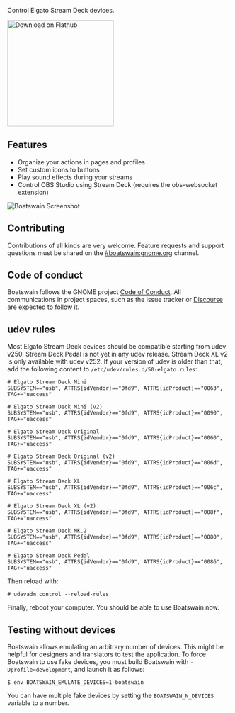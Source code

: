 Control Elgato Stream Deck devices.

[<img width='240' alt='Download on Flathub' src='https://flathub.org/assets/badges/flathub-badge-en.png' />](https://flathub.org/apps/details/com.feaneron.Boatswain)

## Features

 * Organize your actions in pages and profiles
 * Set custom icons to buttons
 * Play sound effects during your streams
 * Control OBS Studio using Stream Deck (requires the obs-websocket extension)

![Boatswain Screenshot](https://gitlab.gnome.org/World/boatswain/-/raw/main/data/screenshots/stream-deck-original.png)

## Contributing

Contributions of all kinds are very welcome. Feature requests and support
questions must be shared on the [#boatswain:gnome.org](https://matrix.to/#/#boatswain:gnome.org)
channel.

## Code of conduct

Boatswain follows the GNOME project [Code of Conduct](./code-of-conduct.md). All
communications in project spaces, such as the issue tracker or
[Discourse](https://discourse.gnome.org) are expected to follow it.

## udev rules

Most Elgato Stream Deck devices should be compatible starting from udev v250. 
Stream Deck Pedal is not yet in any udev release. Stream Deck XL v2 is only
available with udev v252. If your version of udev is older than that, add the
following content to `/etc/udev/rules.d/50-elgato.rules`:

```
# Elgato Stream Deck Mini
SUBSYSTEM=="usb", ATTRS{idVendor}=="0fd9", ATTRS{idProduct}=="0063", TAG+="uaccess"

# Elgato Stream Deck Mini (v2)
SUBSYSTEM=="usb", ATTRS{idVendor}=="0fd9", ATTRS{idProduct}=="0090", TAG+="uaccess"

# Elgato Stream Deck Original
SUBSYSTEM=="usb", ATTRS{idVendor}=="0fd9", ATTRS{idProduct}=="0060", TAG+="uaccess"

# Elgato Stream Deck Original (v2)
SUBSYSTEM=="usb", ATTRS{idVendor}=="0fd9", ATTRS{idProduct}=="006d", TAG+="uaccess"

# Elgato Stream Deck XL
SUBSYSTEM=="usb", ATTRS{idVendor}=="0fd9", ATTRS{idProduct}=="006c", TAG+="uaccess"

# Elgato Stream Deck XL (v2)
SUBSYSTEM=="usb", ATTRS{idVendor}=="0fd9", ATTRS{idProduct}=="008f", TAG+="uaccess"

# Elgato Stream Deck MK.2
SUBSYSTEM=="usb", ATTRS{idVendor}=="0fd9", ATTRS{idProduct}=="0080", TAG+="uaccess"

# Elgato Stream Deck Pedal
SUBSYSTEM=="usb", ATTRS{idVendor}=="0fd9", ATTRS{idProduct}=="0086", TAG+="uaccess"
```

Then reload with:

```
# udevadm control --reload-rules
```

Finally, reboot your computer. You should be able to use Boatswain now.


## Testing without devices

Boatswain allows emulating an arbitrary number of devices. This might be helpful
for designers and translators to test the application. To force Boatswain to use
fake devices, you must build Boatswain with `-Dprofile=development`, and launch
it as follows:

```
$ env BOATSWAIN_EMULATE_DEVICES=1 boatswain
```

You can have multiple fake devices by setting the `BOATSWAIN_N_DEVICES` variable
to a number.
